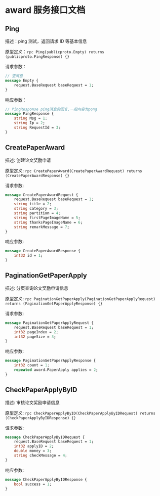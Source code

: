# award 服务接口文档

## Ping

描述：ping 测试，返回请求 ID 等基本信息

原型定义：`rpc Ping(publicproto.Empty) returns (publicproto.PingResponse) {}`

请求参数：

```protobuf
// 空消息
message Empty {
    request.BaseRequest baseRequest = 1;
}
```

响应参数：

```protobuf
// PingResponse ping消息的回复,一般内容为pong
message PingResponse {
    string Msg = 1;
    string Ip = 2;
    string RequestId = 3;
}
```

## CreatePaperAward

描述: 创建论文奖励申请

原型定义: `rpc CreatePaperAward(CreatePaperAwardRequest) returns (CreatePaperAwardResponse) {}`

请求参数:

```protobuf
message CreatePaperAwardRequest {
    request.BaseRequest baseRequest = 1;
    string title = 2;
    string category = 3;
    string partition = 4;
    string firstPageImageName = 5;
    string thanksPageImageName = 6;
    string remarkMessage = 7;
}
```

响应参数:

```protobuf
message CreatePaperAwardResponse {
    int32 id = 1;
}
```

## PaginationGetPaperApply

描述: 分页查询论文奖励申请信息

原型定义: `rpc PaginationGetPaperApply(PaginationGetPaperApplyRequest) returns (PaginationGetPaperApplyResponse) {}`

请求参数:

```protobuf
message PaginationGetPaperApplyRequest {
    request.BaseRequest baseRequest = 1;
    int32 pageIndex = 2;
    int32 pageSize = 3;
}
```

响应参数:

```protobuf
message PaginationGetPaperApplyResponse {
    int32 count = 1;
    repeated award.PaperApply applies = 2;
}
```

## CheckPaperApplyByID

描述: 审核论文奖励申请信息

原型定义: `rpc CheckPaperApplyByID(CheckPaperApplyByIDRequest) returns (CheckPaperApplyByIDResponse) {}`

请求参数:

```protobuf
message CheckPaperApplyByIDRequest {
    request.BaseRequest baseRequest = 1;
    int32 applyID = 2;
    double money = 3;
    string checkMessage = 4;
}
```

响应参数:

```protobuf
message CheckPaperApplyByIDResponse {
    bool success = 1;
}
```
